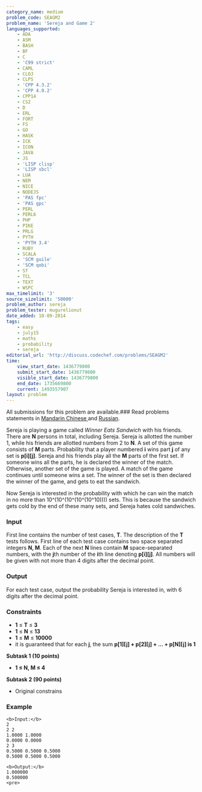 ```yaml
---
category_name: medium
problem_code: SEAGM2
problem_name: 'Sereja and Game 2'
languages_supported:
    - ADA
    - ASM
    - BASH
    - BF
    - C
    - 'C99 strict'
    - CAML
    - CLOJ
    - CLPS
    - 'CPP 4.3.2'
    - 'CPP 4.9.2'
    - CPP14
    - CS2
    - D
    - ERL
    - FORT
    - FS
    - GO
    - HASK
    - ICK
    - ICON
    - JAVA
    - JS
    - 'LISP clisp'
    - 'LISP sbcl'
    - LUA
    - NEM
    - NICE
    - NODEJS
    - 'PAS fpc'
    - 'PAS gpc'
    - PERL
    - PERL6
    - PHP
    - PIKE
    - PRLG
    - PYTH
    - 'PYTH 3.4'
    - RUBY
    - SCALA
    - 'SCM guile'
    - 'SCM qobi'
    - ST
    - TCL
    - TEXT
    - WSPC
max_timelimit: '3'
source_sizelimit: '50000'
problem_author: sereja
problem_tester: mugurelionut
date_added: 10-09-2014
tags:
    - easy
    - july15
    - maths
    - probability
    - sereja
editorial_url: 'http://discuss.codechef.com/problems/SEAGM2'
time:
    view_start_date: 1436779800
    submit_start_date: 1436779800
    visible_start_date: 1436779800
    end_date: 1735669800
    current: 1493557907
layout: problem
---
```

All submissions for this problem are available.### Read problems statements in [Mandarin Chinese ](/download/translated/JULY15/mandarin/SEAGM2.pdf) and [Russian](/download/translated/JULY15/russian/SEAGM2.pdf).

Sereja is playing a game called *Winner Eats Sandwich* with his friends. There are **N** persons in total, including Sereja. Sereja is allotted the number 1, while his friends are allotted numbers from 2 to **N**. A set of this game consists of **M** parts. Probability that a player numbered **i** wins part **j** of any set is **p\[i\]\[j\]**. Sereja and his friends play all the **M** parts of the first set. If someone wins all the parts, he is declared the winner of the match. Otherwise, another set of the game is played. A match of the game continues until someone wins a set. The winner of the set is then declared the winner of the game, and gets to eat the sandwich.

Now Sereja is interested in the probability with which he can win the match in no more than 10^(10^(10^(10^(10^10)))) sets. This is because the sandwich gets cold by the end of these many sets, and Sereja hates cold sandwiches.

### Input

First line contains the number of test cases, **T**. The description of the **T** tests follows. First line of each test case contains two space separated integers **N, M**. Each of the next **N** lines contain **M** space-separated numbers, with the **j**th number of the **i**th line denoting **p\[i\]\[j\]**. All numbers will be given with not more than 4 digits after the decimal point.

### Output

For each test case, output the probability Sereja is interested in, with 6 digits after the decimal point.

### Constraints

- **1** ≤ **T** ≤ **3**
- **1** ≤ **N** ≤ **13**
- **1** ≤ **M** ≤ **10000**
- it is guaranteed that for each **j**, the sum **p\[1\]\[j\] + p\[2\]\[j\] + ... + p\[N\]\[j\] is 1**
 
**Subtask 1 (10 points)**

- **1 ≤ N, M ≤ 4**
 
**Subtask 2 (90 points)**

- Original constrains
 
### Example

 ```
<b>Input:</b>
2
2 2
1.0000 1.0000
0.0000 0.0000
2 3
0.5000 0.5000 0.5000
0.5000 0.5000 0.5000 

<b>Output:</b>
1.000000
0.500000
<pre>